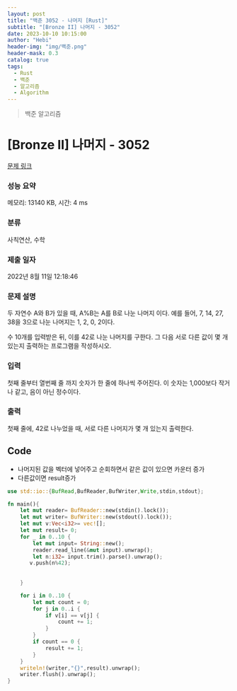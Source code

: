 ```yaml
---
layout: post
title: "백준 3052 - 나머지 [Rust]"
subtitle: "[Bronze II] 나머지 - 3052"
date: 2023-10-10 10:15:00
author: "Hebi"
header-img: "img/백준.png"
header-mask: 0.3
catalog: true
tags:
  - Rust
  - 백준
  - 알고리즘
  - Algorithm
---
```


> 백준 알고리즘

# [Bronze II] 나머지 - 3052 

[문제 링크](https://www.acmicpc.net/problem/3052) 

### 성능 요약

메모리: 13140 KB, 시간: 4 ms

### 분류

사칙연산, 수학

### 제출 일자

2022년 8월 11일 12:18:46

### 문제 설명

<p>두 자연수 A와 B가 있을 때, A%B는 A를 B로 나눈 나머지 이다. 예를 들어, 7, 14, 27, 38을 3으로 나눈 나머지는 1, 2, 0, 2이다. </p>

<p>수 10개를 입력받은 뒤, 이를 42로 나눈 나머지를 구한다. 그 다음 서로 다른 값이 몇 개 있는지 출력하는 프로그램을 작성하시오.</p>

### 입력 

 <p>첫째 줄부터 열번째 줄 까지 숫자가 한 줄에 하나씩 주어진다. 이 숫자는 1,000보다 작거나 같고, 음이 아닌 정수이다.</p>

### 출력 

 <p>첫째 줄에, 42로 나누었을 때, 서로 다른 나머지가 몇 개 있는지 출력한다.</p>




## Code
- 나머지된 값을 벡터에 넣어주고 순회하면서 같은 값이 있으면 카운터 증가 
- 다른값이면 result증가
```rs
use std::io::{BufRead,BufReader,BufWriter,Write,stdin,stdout};

fn main(){
    let mut reader= BufReader::new(stdin().lock());
    let mut writer= BufWriter::new(stdout().lock());
    let mut v:Vec<i32>= vec![];
    let mut result= 0;
    for _ in 0..10 {
        let mut input= String::new();
        reader.read_line(&mut input).unwrap();
        let n:i32= input.trim().parse().unwrap();
       v.push(n%42);
      
        
    }

    for i in 0..10 {
        let mut count = 0;
        for j in 0..i {
            if v[i] == v[j] {
                count += 1;
            }
        }
        if count == 0 {
            result += 1;
        }
    }
    writeln!(writer,"{}",result).unwrap();
    writer.flush().unwrap();
}
```
